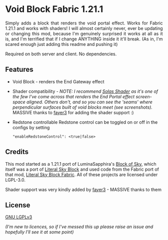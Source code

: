 
# Void Block Fabric 1.21.1

<p align='justify'>Simply adds a block that renders the void portal effect. Works for Fabric 1.21.1 and works with shaders! I will almost certainly never, ever be updating or changing this mod, because I'm genuinely surprised it works at all as it is, and I'm terrified that if I change ANYTHING inside it it'll break. (As in, I'm scared enough just adding this readme and pushing it)</p>

<p align='justify'>Required on both server and client. No dependencies.</p>

## Features

- Void Block - renders the End Gateway effect
- Shader compatibility - _NOTE: I recommend [Solas Shader](https://modrinth.com/shader/solas-shader) as it's one of the few I've come across that renders the End Portal effect screen-space aligned. Others don't, and so you can see the 'seams' where perpendicular surfaces built of void blocks meet (see screenshots)._ MASSIVE thanks to [fayer3](https://github.com/fayer3) for adding the shader support :)
- Redstone controllable
  Redstone control can be toggled on or off in the configs by setting

    ```"enableRedstoneControl": <true|false>```


## Credits

This mod started as a 1.21.1 port of LuminaSapphira's [Block of Sky](https://github.com/LuminaSapphira/block-of-sky), which itself was a port of [Literal Sky Block](https://github.com/nanite/Literal-Sky-Block) and used code from the Fabric port of that mod, [Literal Sky Block Fabric](https://github.com/Gaming32/literal-sky-block-fabric/). All of these projects are licensed under LGPL-3.0.

Shader support was very kindly added by [fayer3](https://github.com/fayer3) - MASSIVE thanks to them

## License

[GNU LGPLv3](https://choosealicense.com/licenses/gpl-3.0/)

_(I'm new to licences, so if I've messed this up please raise an issue and hopefully I'll see it at some point)_

